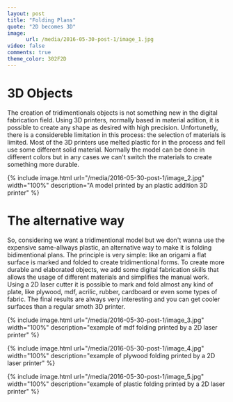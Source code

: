 ```yaml
---
layout: post
title: "Folding Plans"
quote: "2D becomes 3D"
image:
      url: /media/2016-05-30-post-1/image_1.jpg
video: false
comments: true
theme_color: 302F2D
---
```

# 3D Objects

The creation of tridimentionals objects is not something new in the digital fabrication field. Using 3D printers, normally based in material adition, it is possible to create any shape as desired with high precision. Unfortunetly, there is a considereble limitation in this process: the selection of materials is limited. Most of the 3D printers use melted plastic for in the process and fell use some different solid material. Normally the model can be done in different colors but in any cases we can't switch the materials to create something more durable.

{% include image.html url="/media/2016-05-30-post-1/image_2.jpg" width="100%" description="A model printed by an plastic addition 3D printer" %}

# The alternative way

So, considering we want a tridimentional model but we don't wanna use the expensive same-allways plastic, an alternative way to make it is folding bidimentional plans. The principle is very simple: like an origami a flat surface is marked and folded to create tridimentional forms. To create more durable and elaborated objects, we add some digital fabrication skills that allows the usage of different materials and simplifies the manual work. Using a 2D laser cutter it is possible to mark and fold almost any kind of plate, like plywood, mdf, acrilic, rubber, cardboard or even some types of fabric. The final results are always very interesting and you can get cooler surfaces than a regular smoth 3D printer.

{% include image.html url="/media/2016-05-30-post-1/image_3.jpg" width="100%" description="example of mdf folding printed by a 2D laser printer" %}

{% include image.html url="/media/2016-05-30-post-1/image_4.jpg" width="100%" description="example of plywood folding printed by a 2D laser printer" %}

{% include image.html url="/media/2016-05-30-post-1/image_5.jpg" width="100%" description="example of plastic folding printed by a 2D laser printer" %}
